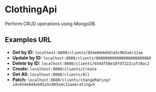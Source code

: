 # ClothingApi

Perform CRUD operations using MongoDB.

## Examples URL

- **Get by ID:** `localhost:8080/clients/654e0d4eb01a5c0b5a4c11ae`
- **Update by ID:** `localhost:8080/clients/000000000000000000000000`
- **Delete by ID:** `localhost:8080/clients/654df58e10fd7222caf19ac2`
- **Create:** `localhost:8080/clients/Create`
- **Get All:** `localhost:8080/clients/All`
- **Patch:** `localhost:8080/clients/changeRating?id=654e0d4eb01a5c0b5a4c11ae&rating=5`
